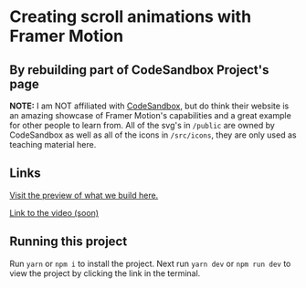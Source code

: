# Creating scroll animations with Framer Motion
## By rebuilding part of CodeSandbox Project's page

**NOTE:** I am NOT affiliated with [CodeSandbox](https://projects.codesandbox.io/), but do think their website is an amazing showcase of Framer Motion's capabilities and a great example for other people to learn from. All of the svg's in `/public` are owned by CodeSandbox as well as all of the icons in `/src/icons`, they are only used as teaching material here.

## Links

[Visit the preview of what we build here.](https://scroll-animations-with-framer-motion.vercel.app/)

[Link to the video (soon)](https://youtube.com/@frontendfyi)

## Running this project

Run `yarn` or `npm i` to install the project. Next run `yarn dev` or `npm run dev` to view the project by clicking the link in the terminal.